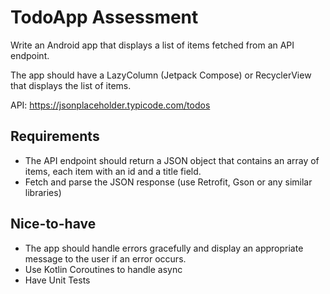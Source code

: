 # TodoApp Assessment

Write an Android app that displays a list of items fetched from an API endpoint.

The app should have a LazyColumn (Jetpack Compose) or RecyclerView that displays the list of items.

API: https://jsonplaceholder.typicode.com/todos


## Requirements

- The API endpoint should return a JSON object that contains an array of items, each item with an id and a title field.
- Fetch and parse the JSON response (use Retrofit, Gson or any similar libraries)


## Nice-to-have

- The app should handle errors gracefully and display an appropriate message to the user if an error occurs.
- Use Kotlin Coroutines to handle async
- Have Unit Tests
